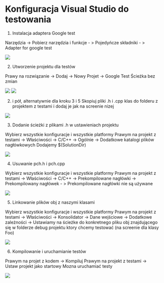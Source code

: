 # Konfiguracja Visual Studio do testowania
1. Instalacja adaptera Google test

Narzędzia -> Pobierz narzędzia i funkcje - > Pojedyńcze składniki - > Adapter for google test

![](img/adapter.png)

2. Utworzenie projektu dla testów

Prawy na rozwiązanie -> Dodaj -> Nowy Projet -> Google Test
Ścieżka bez zmian

![](img/projekt.png)
![](img/test.png)

2. i pół, alternatywnie dla kroku 3 i 5
Skopiuj pliki .h i .cpp klas do folderu z projektem z testami i dodaj je jak na screenie nizej

![](img/alternatywa.png)

3. Dodanie ścieżki z plikami .h w ustawieniach projektu

Wybierz wszystkie konfiguracje i wszystkie platformy
Prawym na projekt z testami -> Właściwości -> C/C++ -> Ogólnie -> Dodatkowe katalogi plików nagłówkowych Dodajemy $(SolutionDir)

![](img/headers.png)

4. Usuwanie pch.h i pch.cpp

Wybierz wszystkie konfiguracje i wszystkie platformy
Prawym na projekt z testami -> Właściwości -> C/C++ -> Prekompilowane nagłówki -> Prekompilowany nagłówek - > Prekompilowane nagłówki nie są używane 

![](img/pch.png)

5. Linkowanie plików obj z naszymi klasami

Wybierz wszystkie konfiguracje i wszystkie platformy
Prawym na projekt z testami -> Właściwości -> Konsolidator -> Dane wejściowe -> Dodatkowe zależności -> Ustawiamy na ścieżke do konkretnego pliku obj znajdującego się w folderze debug projektu ktory chcemy testować (na screenie dla klasy Foo)

![](img/konsolidatorobj.png)

6. Kompilowanie i uruchamianie testów

Prawym na projet z kodem -> Kompiluj
Prawym na projekt z testami -> Ustaw projekt jako startowy
Mozna uruchamiać testy

![](img/startowy.png)